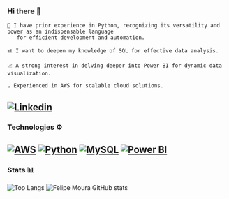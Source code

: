 ### Hi there  👋 

    🐍 I have prior experience in Python, recognizing its versatility and power as an indispensable language 
       for efficient development and automation.

    📊 I want to deepen my knowledge of SQL for effective data analysis.
    
    📈 A strong interest in delving deeper into Power BI for dynamic data visualization.
    
    ☁️ Experienced in AWS for scalable cloud solutions.

[![Linkedin](https://img.shields.io/badge/LinkedIn-0077B5?style=for-the-badge&logo=linkedin&logoColor=white)](https://www.linkedin.com/in/felipe-moura-76a239248/)
-------------------------
### Technologies ⚙️

[![AWS](https://img.shields.io/badge/AWS-232F3E?style=flat-square&logo=amazon-aws&logoColor=white)](https://aws.amazon.com/)
[![Python](https://img.shields.io/badge/Python-3776AB?style=flat-square&logo=python&logoColor=white)](https://www.python.org/) 
[![MySQL](https://img.shields.io/badge/MySQL-4479A1?style=flat-square&logo=mysql&logoColor=white)](https://www.mysql.com/)
[![Power BI](https://img.shields.io/badge/Power%20BI-F2C811?style=flat-square&logo=Power%20BI&logoColor=white)](https://powerbi.microsoft.com/)
------------------------
### Stats 📊
![Top Langs](https://github-readme-stats.vercel.app/api/top-langs/?username=felipemoura11&layout=compact&theme=dracula)
![Felipe Moura GitHub stats](https://github-readme-stats.vercel.app/api?username=felipemoura11&show_icons=true&theme=dracula) 
